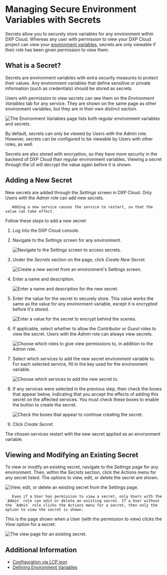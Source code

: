 # Managing Secure Environment Variables with Secrets

Secrets allow you to securely store variables for any environment within DXP Cloud. Whereas any user with permission to view your DXP Cloud project can view your [environment variables](../../reference/defining-environment-variables.md), secrets are only viewable if their role has been given permission to view them.

## What is a Secret?

Secrets are environment variables with extra security measures to protect their values. Any environment variables that define sensitive or private information (such as credentials) should be stored as secrets.

Users with permission to view secrets can see them on the _Environment Variables_ tab for any service. They are shown on the same page as other environment variables, but they are in their own distinct section.

![The Environment Variables page lists both regular environment variables and secrets.](./managing-secure-environment-variables-with-secrets/images/01.png)

By default, secrets can only be viewed by Users with the _Admin_ role. However, secrets can be configured to be viewable by Users with other roles, as well.

Secrets are also stored with encryption, so they have more security in the backend of DXP Cloud than regular environment variables. Viewing a secret through the UI will decrypt the value again before it is shown.

## Adding a New Secret

New secrets are added through the _Settings_ screen in DXP Cloud. Only Users with the _Admin_ role can add new secrets.

```warning::
   Adding a new service causes the service to restart, so that the value can take effect.
```

Follow these steps to add a new secret:

1. Log into the DXP Cloud console.

1. Navigate to the _Settings_ screen for any environment.

    ![Navigate to the Settings screen to access secrets.](./managing-secure-environment-variables-with-secrets/images/02.png)

1. Under the _Secrets_ section on the page, click _Create New Secret._

    ![Create a new secret from an environment's Settings screen.](./managing-secure-environment-variables-with-secrets/images/03.png)

1. Enter a name and description.

    ![Enter a name and description for the new secret.](./managing-secure-environment-variables-with-secrets/images/04.png)

1. Enter the value for the secret to securely store. This value works the same as the value for any environment variable, except it is encrypted before it's stored.

    ![Enter a value for the secret to encrypt behind the scenes.](./managing-secure-environment-variables-with-secrets/images/05.png)

1. If applicable, select whether to allow the _Contributor_ or _Guest_ roles to view the secret. Users with the _Admin_ role can always view secrets.

    ![Choose which roles to give view permissions to, in addition to the Admin role.](./managing-secure-environment-variables-with-secrets/images/06.png)

1. Select which services to add the new secret environment variable to. For each selected service, fill in the key used for the environment variable.

    ![Choose which services to add the new secret to.](./managing-secure-environment-variables-with-secrets/images/07.png)

1. If any services were selected in the previous step, then check the boxes that appear below, indicating that you accept the effects of adding this secret on the affected services. You must check these boxes to enable the button to create the secret.

    ![Check the boxes that appear to continue creating the secret.](./managing-secure-environment-variables-with-secrets/images/08.png)

1. Click _Create Secret._

The chosen services restart with the new secret applied as an environment variable.

## Viewing and Modifying an Existing Secret

To view or modify an existing secret, navigate to the _Settings_ page for any environment. Then, within the _Secrets_ section, click the Actions menu for any secret listed. The options to view, edit, or delete the secret are shown. 

![View, edit, or delete an existing secret from the Settings page.](./managing-secure-environment-variables-with-secrets/images/09.png)

```note::
   Even if a User has permission to view a secret, only Users with the `Admin` role can edit or delete an existing secret. If a User without the `Admin` role clicks the Actions menu for a secret, then only the option to view the secret is shown.
```

This is the page shown when a User (with the permission to view) clicks the _View_ option for a secret:

![The view page for an existing secret.](./managing-secure-environment-variables-with-secrets/images/10.png)

## Additional Information

* [Configuration via LCP.json](../../reference/configuration-via-lcp-json.md)
* [Defining Environment Variables](../../reference/defining-environment-variables.md)
